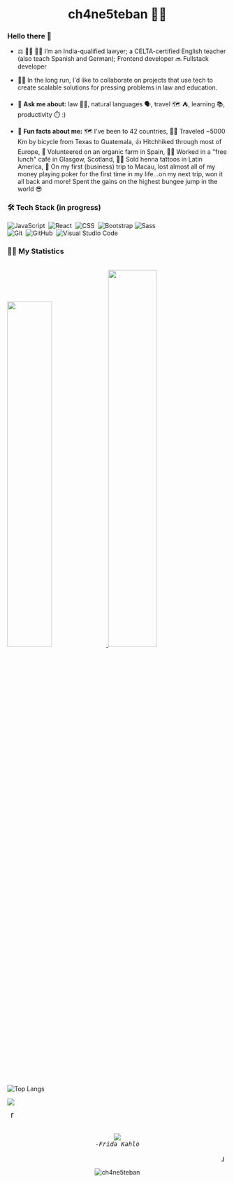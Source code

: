 <h1 align="center">ch4ne5teban 🏳️‍🌈</h1>

### Hello there 👋

<!-- <p align="left"> <a href="https://github.com/ryo-ma/github-profile-trophy"><img src="https://github-profile-trophy.vercel.app/?username=ch4ne5teban" alt="ch4ne5teban" /></a> </p> -->

- ⚖️ 👨‍🏫 👨‍💻 I’m an India-qualified lawyer; a CELTA-certified English teacher (also teach Spanish and German); Frontend developer 🔜 Fullstack developer

- 👯‍♂️ In the long run, I'd like to collaborate on projects that use tech to create scalable solutions for pressing problems in law and education.

- 💬 **Ask me about:** law 👨‍⚖️, natural languages 🗣️, travel 🗺️ ⛺, learning 📚, productivity ⏱️ :)

- 🤘 **Fun facts about me:** 🗺 I've been to 42 countries, 🚵‍♂️ Traveled ~5000 Km by bicycle from Texas to Guatemala, 👍 Hitchhiked through most of Europe, 💪 Volunteered on an organic farm in Spain, 👨‍🍳 Worked in a "free lunch" café in Glasgow, Scotland, 👨‍🎨 Sold henna tattoos in Latin America, 🤡 On my first (business) trip to Macau, lost almost all of my money playing poker for the first time in my life...on my next trip, won it all back and more! Spent the gains on the highest bungee jump in the world 😎

### 🛠 Tech Stack (in progress)

![JavaScript](https://img.shields.io/badge/-JavaScript-05122A?style=flat&logo=javascript)&nbsp;
![React](https://img.shields.io/badge/-React-05122A?style=flat&logo=react)&nbsp;
![CSS](https://img.shields.io/badge/-CSS-05122A?style=flat&logo=CSS3&logoColor=1572B6)&nbsp;
![Bootstrap](https://img.shields.io/badge/-Bootstrap-05122A?style=flat&logo=bootstrap&logoColor=563D7C) 
![Sass](https://img.shields.io/badge/-Sass-05122A?style=flat&logo=sass)&nbsp;<br />
![Git](https://img.shields.io/badge/-Git-05122A?style=flat&logo=git)&nbsp;
![GitHub](https://img.shields.io/badge/-GitHub-05122A?style=flat&logo=github)&nbsp;
![Visual Studio Code](https://img.shields.io/badge/-Visual%20Studio%20Code-05122A?style=flat&logo=visual-studio-code&logoColor=007ACC)&nbsp;

### 🤸‍♂️ My Statistics

<br/>
<div align="left">
  <a href="https://github.com/ch4ne5teban/">
  <img width="45%" src="https://github-readme-stats.vercel.app/api?username=ch4ne5teban&show_icons=true&theme=gruvbox&hide_border=true" />
  <img width="47%" src="https://github-readme-streak-stats.herokuapp.com/?user=ch4ne5teban&theme=gruvbox&hide_border=true" />
  </a>
</div>
<br>

![Top Langs](https://github-readme-stats.vercel.app/api/top-langs/?username=ch4ne5teban&theme=gruvbox&size_weight=0.5&count_weight=0.5&exclude_repo=github-readme-stats,ch4ne5teban,boilerplateProjectReadme,github-slideshow&hide=shell&langs_count=8&layout=compact)

<!-- <h3 align="left">Connect with me:</h3>
<p align="left">
<a href="https://twitter.com/ch4ne5teban" target="blank"><img align="center" src="https://img.icons8.com/color/452/twitter-circled--v1.png" alt="ch4ne5teban's twitter" height="40" width="40" /></a>
<a href="https://linkedin.com/in/" target="blank"><img align="center" src="https://img.icons8.com/color/452/linkedin-circled--v1.png" alt="ch4ne5teban's linkedin" height="40" width="40" /></a>
<a href="mailto:@.com?subject=Hello from Github Visitor" target="blank"><img align="center" src="https://img.icons8.com/color/344/ms-outlook.png" alt="ch4ne5teban's email" height="40" width="40" /></a>
</p> -->

<a href="https://www.youtube.com/watch?v=dQw4w9WgXcQ"><img src="https://user-images.githubusercontent.com/73097560/115834477-dbab4500-a447-11eb-908a-139a6edaec5c.gif"></a>

<div align="justify">

<p align="left"><strong><samp>「</samp></strong></p>
  <p align="center">
    <samp>
      <br>
        <image src="https://readme-typing-svg.herokuapp.com?font=Poppins&size=14&color=FFBF00&center=true&vCenter=true&lines=Pies,+¿para+qué+los+quiero+si+tengo+alas+para+volar?">
      <br>
      <em>
        -Frida Kahlo
      </em>
    </samp>
  </p>
<p align="right"><strong><samp>」</samp></strong></p>
</div>

<div align="center">
<p> <img src="https://komarev.com/ghpvc/?username=ch4ne5teban&label=Profile%20views&color=FFBF00&style=plastic"  alt="ch4ne5teban" /> </p>
</div>

